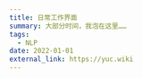 ```yaml
---
title: 日常工作界面
summary: 大部分时间，我泡在这里……
tags:
  - NLP
date: 2022-01-01
external_link: https://yuc.wiki
---
```

